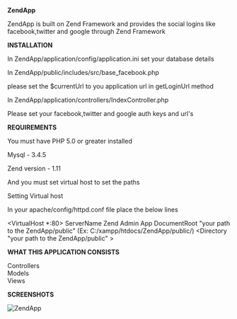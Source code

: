 <b>ZendApp</b>

ZendApp is built on Zend Framework and provides the social logins like facebook,twitter and google through Zend Framework


<b>INSTALLATION</b>

In ZendApp/application/config/application.ini set your database details

In ZendApp/public/includes/src/base_facebook.php 

please set the $currentUrl to you application url in getLoginUrl method

In ZendApp/application/controllers/IndexController.php

Please set your facebook,twitter and google auth keys and url's

<b>REQUIREMENTS</b>

You must have PHP 5.0 or greater installed

Mysql - 3.4.5

Zend version - 1.11

And you must set virtual host to set the paths

Setting Virtual host 

In your apache/config/httpd.conf file place the below lines

 <VirtualHost *:80>
   ServerName Zend Admin App
   DocumentRoot "your path to the ZendApp/public"     (Ex: C:/xampp/htdocs/ZendApp/public/)
   <Directory "your path to the ZendApp/public" >
   </Directory>
</VirtualHost>


<b>WHAT THIS APPLICATION CONSISTS </b>

Controllers<br/>
Models<br/>
Views<br/>

<b>SCREENSHOTS</b>

<img style="max-width:100%;" src="https://github.com/kanchana-nyros/Social-connect-through-ZendApp/blob/master/screenshots/ZendApp.png" alt="ZendApp" title="ZendApp">

